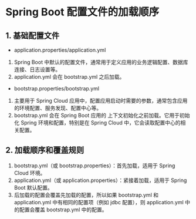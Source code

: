 # Spring Boot 配置文件的加载顺序

## 1. 基础配置文件

- application.properties/application.yml
1. Spring Boot 中默认的配置文件，通常用于定义应用的业务逻辑配置、数据库连接、日志设置等。
2. application.yml 会在 bootstrap.yml 之后加载。
- bootstrap.properties/bootstrap.yml
1. 主要用于 Spring Cloud 应用中，配置应用启动时需要的参数，通常包含应用的环境配置、服务发现、配置中心等。  
2. bootstrap.yml 会在 Spring Boot 应用的 上下文初始化之前加载。它用于初始化 Spring 环境和配置，特别是在 Spring Cloud 中，它会读取配置中心的相关配置。

## 2. 加载顺序和覆盖规则

1. bootstrap.yml（或 bootstrap.properties）：首先加载，适用于 Spring Cloud 环境。
2. application.yml（或 application.properties）：紧接着加载，适用于 Spring Boot 默认配置。
3. 后加载的配置会覆盖先加载的配置，所以如果 bootstrap.yml 和 application.yml 中有相同的配置项（例如 jdbc 配置），则 application.yml 中的配置会覆盖 bootstrap.yml 中的配置。